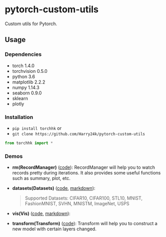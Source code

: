 # pytorch-custom-utils

Custom utils for Pytorch.

## Usage

### Dependencies

- torch 1.4.0
- torchvision 0.5.0
- python 3.6
- matplotlib 2.2.2
- numpy 1.14.3
- seaborn 0.9.0
- sklearn
- plotly

### Installation

- `pip install torchhk` or
- `git clone https://github.com/Harry24k/pytorch-custom-utils`

```python
from torchhk import *
```

### Demos
* **rm(RecordManager)** ([code](https://github.com/Harry24k/pytorch-custom-utils/blob/master/demo/RecordManager.ipynb)): 
RecordManager will help you to watch records pretty during iterations. It also provides some useful functions such as summary, plot, etc.

* **datasets(Datasets)** ([code](https://github.com/Harry24k/pytorch-custom-utils/blob/master/demo/Datasets.ipynb), [markdown](https://github.com/Harry24k/pytorch-custom-utils/blob/master/docs/Datasets.md)): 
    > Supported Datasets: CIFAR10, CIFAR100, STL10, MNIST, FashionMNIST, SVHN, MNISTM, ImageNet, USPS

* **vis(Vis)** ([code](https://github.com/Harry24k/pytorch-custom-utils/blob/master/demo/Vis.ipynb), [markdown](https://github.com/Harry24k/pytorch-custom-utils/blob/master/docs/Vis.md)): 

* **transform(Transform)** ([code](https://github.com/Harry24k/pytorch-custom-utils/blob/master/demo/Transform.ipynb)): 
Transform will help you to construct a new model with certain layers changed.